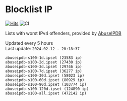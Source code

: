 # Blocklist IP

[![Hits](https://hits.seeyoufarm.com/api/count/incr/badge.svg?url=https%3A%2F%2Fgithub.com%2Fborestad%2Fblocklist-ip%2F&count_bg=%2379C83D&title_bg=%23555555&icon=&icon_color=%23E7E7E7&title=hits&edge_flat=false)](https://hits.seeyoufarm.com)  ![CI](https://img.shields.io/github/workflow/status/borestad/blocklist-ip/CI?style=flat-square)

Lists with worst IPv4 offenders, provided by [AbuseIPDB](https://www.abuseipdb.com/)

<!-- FOOTER-PLACEHOLDER -->
Updated every 5 hours<br>
Last update: `2024-02-12 - 20:18:37`
```
abuseipdb-s100-1d.ipset (23583 ip)
abuseipdb-s100-2d.ipset (27430 ip)
abuseipdb-s100-3d.ipset (29746 ip)
abuseipdb-s100-7d.ipset (36277 ip)
abuseipdb-s100-30d.ipset (58023 ip)
abuseipdb-s100-60d.ipset (80929 ip)
abuseipdb-s100-90d.ipset (103774 ip)
abuseipdb-s100-120d.ipset (124890 ip)
abuseipdb-s100-all.ipset (472142 ip)
```
